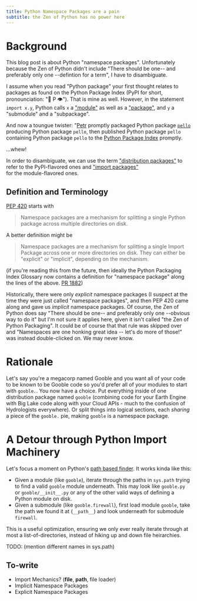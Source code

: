 ```yaml
---
title: Python Namespace Packages are a pain
subtitle: the Zen of Python has no power here
---
```


# Background

This blog post is about Python "namespace packages". Unfortunately because the Zen of Python didn't include "There should be one-- and preferably only one --defintion for a term", I have to disambiguate.

I assume when you read "Python package" your first thought relates to packages as found on the Python Package Index
(PyPI for short, pronounciation: "🥧 P 👁️"). That is mine as well. However, in the statement `import x.y`, Python calls `x` a 
["module"](https://docs.python.org/3/tutorial/modules.html#modules) as well as a 
["package"](https://docs.python.org/3/tutorial/modules.html#packages), and `y` a "submodule" and a "subpackage".

And now a toungue twister: "[Petr](https://github.com/encukou) promptly packaged Python package [`pello`](https://github.com/fedora-python/Pello/tree/master/pello) producing Python package `pello`, then published Python package `pello` containing Python package `pello` to the [Python Package Index](https://pypi.org/project/Pello/) promptly.

...whew!

In order to disambiguate, we can use the term
["distribution packages"](https://packaging.python.org/en/latest/glossary/#term-Distribution-Package)
to refer to the PyPI-flavored ones and ["import packages"](https://packaging.python.org/en/latest/glossary/#term-Import-Package)  
for the module-flavored ones.

## Definition and Terminology

[PEP 420](https://peps.python.org/pep-0420/) starts with

> Namespace packages are a mechanism for splitting a single Python package across multiple directories on disk.

A better definition might be

> Namespace packages are a mechanism for splitting a single Import Package across one or more directories on disk.
> They can either be "explicit" or "implicit", depending on the mechanism.

(if you're reading this from the future, then ideally the Python Packaging Index Glossary now contains a definition
for "namespace package" along the lines of the above. [PR 1882](https://github.com/pypa/packaging.python.org/pull/1882))

Historically, there were only _explicit_ namespace packages (I suspect at the time they were just called "namespace packages",
and then PEP 420 came along and gave us _implicit_ namespace packages. Of course, the Zen of Python does say
"There should be one-- and preferably only one --obvious way to do it" but I'm not sure it applies here, given it isn't called
"the Zen of Python Packaging". It could be of course that that rule was skipped over and "Namespaces are one honking great idea -- let's do more of those!" was instead double-clicked on. We may never know.

# Rationale

Let's say you're a megacorp named Gooble and you want all of your code to be known to be Gooble code so you'd prefer
all of your modules to start with `gooble.`. You now have a choice. Put everything inside of one distribution package named
`gooble` (combining code for your Earth Engine with Big Lake code along with your Cloud APIs - 
much to the confusion of Hydrologists everywhere). Or split things into logical sections, each _sharing_ a piece of 
the `gooble.` pie, making `gooble` is a namespace package.

# A Detour through Python Import Machinery

Let's focus a moment on Python's [path based finder](https://docs.python.org/3/glossary.html#term-path-based-finder).
It works kinda like this:

- Given a module (like `gooble`), iterate through the paths in `sys.path` trying to find a valid `gooble` module underneath.
  This may look like `gooble.py` or `gooble/__init__.py` or any of the other valid ways of defining a Python module on disk.
- Given a submodule (like `gooble.firewall`), first load module `gooble`, take the path we found it at (`__path__`) and look
  underneath for submodule `firewall`.

This is a useful optimization, ensuring we only ever really iterate through at most a list-of-directories,
instead of hiking up and down file heirarchies.

TODO: (mention different names in sys.path)


## To-write

- Import Mechanics? (__file__, __path__, file loader)
- Implicit Namespace Packages
- Explicit Namespace Packages
